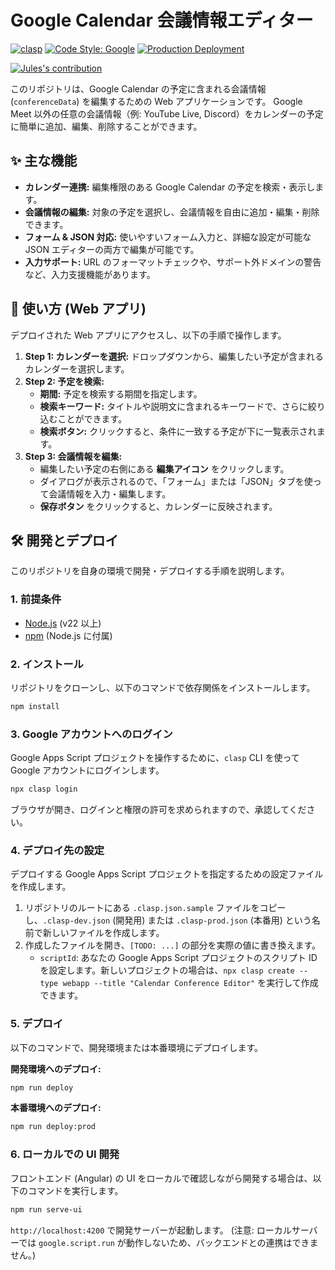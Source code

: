 <!--
Copyright 2025 ita.kosu55

Licensed under the Apache License, Version 2.0 (the "License");
you may not use this file except in compliance with the License.
You may obtain a copy of the License at

      http://www.apache.org/licenses/LICENSE-2.0

Unless required by applicable law or agreed to in writing, software
distributed under the License is distributed on an "AS IS" BASIS,
WITHOUT WARRANTIES OR CONDITIONS OF ANY KIND, either express or implied.
See the License for the specific language governing permissions and
limitations under the License.
-->
# Google Calendar 会議情報エディター

[![clasp](https://img.shields.io/badge/built%20with-clasp-4285f4.svg)](https://github.com/google/clasp)
[![Code Style: Google](https://img.shields.io/badge/code%20style-google-blueviolet.svg)](https://github.com/google/gts)
[![Production Deployment](https://github.com/iusok3386/gcal-conference-editor/actions/workflows/production.yml/badge.svg)](https://github.com/iusok3386/gcal-conference-editor/deployments/production)
<!-- JULES-BADGE-START -->
[![Jules's contribution](https://img.shields.io/badge/Jules's%20contribution-73%25-715cd7)](https://github.com/iusok3386/gcal-conference-editor/graphs/contributors)
<!-- JULES-BADGE-END -->

このリポジトリは、Google Calendar の予定に含まれる会議情報 (`conferenceData`) を編集するための Web アプリケーションです。
Google Meet 以外の任意の会議情報（例: YouTube Live, Discord）をカレンダーの予定に簡単に追加、編集、削除することができます。

## ✨ 主な機能

- **カレンダー連携:** 編集権限のある Google Calendar の予定を検索・表示します。
- **会議情報の編集:** 対象の予定を選択し、会議情報を自由に追加・編集・削除できます。
- **フォーム & JSON 対応:** 使いやすいフォーム入力と、詳細な設定が可能な JSON エディターの両方で編集が可能です。
- **入力サポート:** URL のフォーマットチェックや、サポート外ドメインの警告など、入力支援機能があります。

## 🚀 使い方 (Web アプリ)

デプロイされた Web アプリにアクセスし、以下の手順で操作します。

1.  **Step 1: カレンダーを選択:** ドロップダウンから、編集したい予定が含まれるカレンダーを選択します。
2.  **Step 2: 予定を検索:**
    - **期間:** 予定を検索する期間を指定します。
    - **検索キーワード:** タイトルや説明文に含まれるキーワードで、さらに絞り込むことができます。
    - **検索ボタン:** クリックすると、条件に一致する予定が下に一覧表示されます。
3.  **Step 3: 会議情報を編集:**
    - 編集したい予定の右側にある **編集アイコン** をクリックします。
    - ダイアログが表示されるので、「フォーム」または「JSON」タブを使って会議情報を入力・編集します。
    - **保存ボタン** をクリックすると、カレンダーに反映されます。

## 🛠️ 開発とデプロイ

このリポジトリを自身の環境で開発・デプロイする手順を説明します。

### 1. 前提条件

- [Node.js](https://nodejs.org/) (v22 以上)
- [npm](https://www.npmjs.com/) (Node.js に付属)

### 2. インストール

リポジトリをクローンし、以下のコマンドで依存関係をインストールします。

```bash
npm install
```

### 3. Google アカウントへのログイン

Google Apps Script プロジェクトを操作するために、`clasp` CLI を使って Google アカウントにログインします。

```bash
npx clasp login
```

ブラウザが開き、ログインと権限の許可を求められますので、承認してください。

### 4. デプロイ先の設定

デプロイする Google Apps Script プロジェクトを指定するための設定ファイルを作成します。

1.  リポジトリのルートにある `.clasp.json.sample` ファイルをコピーし、`.clasp-dev.json` (開発用) または `.clasp-prod.json` (本番用) という名前で新しいファイルを作成します。
2.  作成したファイルを開き、`[TODO: ...]` の部分を実際の値に書き換えます。
    - `scriptId`: あなたの Google Apps Script プロジェクトのスクリプト ID を設定します。新しいプロジェクトの場合は、`npx clasp create --type webapp --title "Calendar Conference Editor"` を実行して作成できます。

### 5. デプロイ

以下のコマンドで、開発環境または本番環境にデプロイします。

**開発環境へのデプロイ:**

```bash
npm run deploy
```

**本番環境へのデプロイ:**

```bash
npm run deploy:prod
```

### 6. ローカルでの UI 開発

フロントエンド (Angular) の UI をローカルで確認しながら開発する場合は、以下のコマンドを実行します。

```bash
npm run serve-ui
```

`http://localhost:4200` で開発サーバーが起動します。
(注意: ローカルサーバーでは `google.script.run` が動作しないため、バックエンドとの連携はできません。)
